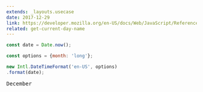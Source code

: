```yaml
---
extends: _layouts.usecase
date: 2017-12-29
link: https://developer.mozilla.org/en-US/docs/Web/JavaScript/Reference/Global_Objects/DateTimeFormat
related: get-current-day-name
---
```



```javascript
const date = Date.now();

const options = {month: 'long'};

new Intl.DateTimeFormat('en-US', options)
.format(date);
```
<pre class="output">
December
</pre>
